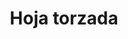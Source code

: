 ---
title: Hoja torzada
date: 
draft: false

# descripcion
description : Aro de plata colgante hoja torzada

materials: Plata 925

color: Plateado

dimensions: 4,5cm

code: 01-01-0032

type: "Aros"

categories: []

# Images
# first image will be shown in the product page
images:
  # - image: "images/path_to_image"
  # La ubicacion de las imagenes es imagenes/Aros/Aros.Colgantes/01-01-0032-hoja-torzada
  - image: "./images/aros/colgantes/01-01-0032-hoja-torzada_a.jpeg"
  - image: "./images/aros/colgantes/01-01-0032-hoja-torzada_b.jpeg"
---